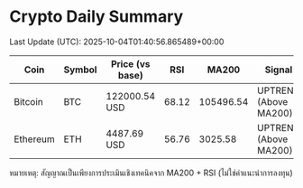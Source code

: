 # Crypto Daily Summary

Last Update (UTC): 2025-10-04T01:40:56.865489+00:00

| Coin | Symbol | Price (vs base) | RSI | MA200 | Signal |
|------|--------|------------------|-----|-------|--------|
| Bitcoin | BTC | 122000.54 USD | 68.12 | 105496.54 | UPTREND (Above MA200) |
| Ethereum | ETH | 4487.69 USD | 56.76 | 3025.58 | UPTREND (Above MA200) |

หมายเหตุ: สัญญาณเป็นเพียงการประเมินเชิงเทคนิคจาก MA200 + RSI (ไม่ใช่คำแนะนำการลงทุน)